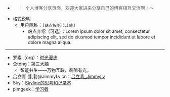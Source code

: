 - > 个人博客分享页面，欢迎大家进来分享自己的博客相互交流啊！～
- 格式说明
    - 用户昵称：`[站点名称](Link)`
        - 站点介绍（可选）：Lorem ipsum dolor sit amet, consectetur adipiscing elit, sed do eiusmod tempor incididunt ut labore et dolore magna aliqua. 
- ---
- 罗素（org）：[时光漫步](https://www.aifeng.space/)
- 仝tóng：[第三大脑](https://temberature.github.io/)
    - 智能共生——万物互联，裂隙有光。
- 吕立青 (🐣,🐣)@JimmyLv.cn：[吕立青_JimmyLv](https://sspai.com/u/jimmylv/updates)
- Sky：[Skyline的思考和记录本](https://skyline.zhubai.love/)
- pimgeek：[学习者](https://pimgeek.com/)
